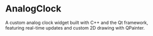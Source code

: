 # AnalogClock
A custom analog clock widget built with C++ and the Qt framework, featuring real-time updates and custom 2D drawing with QPainter.
